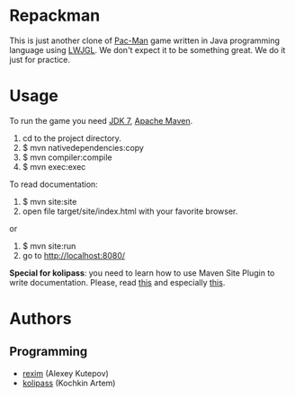# Repackman

This is just another clone of
[Pac-Man](http://en.wikipedia.org/wiki/Pac-Man) game written in Java
programming language using [LWJGL](http://www.lwjgl.org/). We don't
expect it to be something great. We do it just for practice.

# Usage

To run the game you need
[JDK 7](http://www.oracle.com/technetwork/java/javase/downloads/index.html),
[Apache Maven](http://maven.apache.org/).

1. cd to the project directory.
2. $ mvn nativedependencies:copy
3. $ mvn compiler:compile
4. $ mvn exec:exec

To read documentation:

1. $ mvn site:site
2. open file target/site/index.html with your favorite browser.

or

1. $ mvn site:run
2. go to [http://localhost:8080/](http://localhost:8080/)

**Special for kolipass**: you need to learn how to use Maven Site
Plugin to write documentation. Please, read
[this](http://maven.apache.org/plugins/maven-site-plugin/) and
especially
[this](http://maven.apache.org/doxia/references/apt-format.html).

# Authors

## Programming

* [rexim](http://github.com/rexim) (Alexey Kutepov)
* [kolipass](http://github.com/kolipass) (Kochkin Artem)
